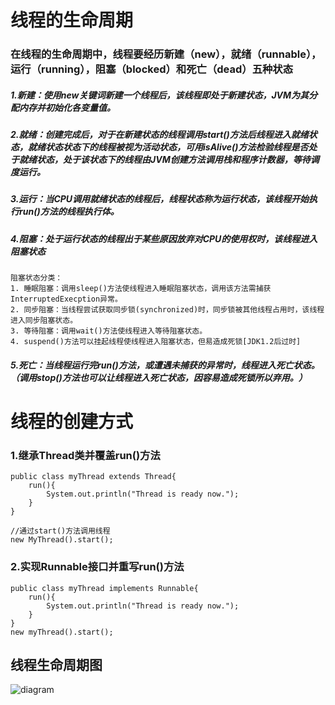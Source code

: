 # **线程的生命周期**

### 在线程的生命周期中，线程要经历新建（new），就绪（runnable），运行（running），阻塞（blocked）和死亡（dead）五种状态
##### 1.新建：使用new关键词新建一个线程后，该线程即处于新建状态，JVM为其分配内存并初始化各变量值。 
##### 2.就绪：创建完成后，对于在新建状态的线程调用start()方法后线程进入就绪状态，就绪状态状态下的线程被视为活动状态，可用isAlive()方法检验线程是否处于就绪状态，处于该状态下的线程由JVM创建方法调用栈和程序计数器，等待调度运行。
##### 3.运行：当CPU调用就绪状态的线程后，线程状态称为运行状态，该线程开始执行run()方法的线程执行体。
##### 4.阻塞：处于运行状态的线程出于某些原因放弃对CPU的使用权时，该线程进入阻塞状态
```
阻塞状态分类：
1. 睡眠阻塞：调用sleep()方法使线程进入睡眠阻塞状态，调用该方法需捕获InterruptedExecption异常。
2. 同步阻塞：当线程尝试获取同步锁(synchronized)时，同步锁被其他线程占用时，该线程进入同步阻塞状态。
3. 等待阻塞：调用wait()方法使线程进入等待阻塞状态。
4. suspend()方法可以挂起线程使线程进入阻塞状态，但易造成死锁[JDK1.2后过时]
```
##### 5.死亡：当线程运行完run()方法，或遭遇未捕获的异常时，线程进入死亡状态。（调用stop()方法也可以让线程进入死亡状态，因容易造成死锁所以弃用。）

# **线程的创建方式**
### 1.继承Thread类并覆盖run()方法
```
public class myThread extends Thread{
    run(){
        System.out.println("Thread is ready now.");
    }
}

//通过start()方法调用线程
new MyThread().start();
```
### 2.实现Runnable接口并重写run()方法
```
public class myThread implements Runnable{
    run(){
        System.out.println("Thread is ready now.");
    }
}
new myThread().start();
```
## 线程生命周期图 ##
![diagram](https://user-images.githubusercontent.com/82297104/114291399-a4d54680-9ab9-11eb-830e-21a8acfc435a.png)

